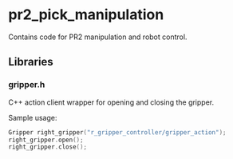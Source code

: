 # pr2_pick_manipulation

Contains code for PR2 manipulation and robot control.

## Libraries
### gripper.h
C++ action client wrapper for opening and closing the gripper.

Sample usage:
```cpp
Gripper right_gripper("r_gripper_controller/gripper_action");
right_gripper.open();
right_gripper.close();
```
